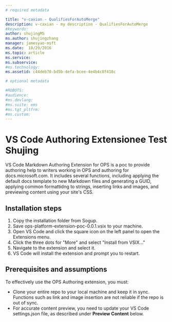 ```yaml
---
# required metadata

title: "v-caxian - QualifiesForAutoMerge"
description: v-caxian - my description - QualifiesForAutoMerge
#keywords:
author: shujingMS
ms.author: shujingzhang
manager: jamesyao-msft
ms.date:  10/29/2016
ms.topic: article
ms.service:
ms.subservice:
#ms.technology:
ms.assetid: c44deb70-bd5b-4efa-bcee-4e4b4c8f418c

# optional metadata

#ROBOTS:
#audience:
#ms.devlang:
#ms.suite: ems
#ms.tgt_pltfrm:
#ms.custom:
---
```



# VS Code Authoring Extensionee Test Shujing

VS Code Markdown Authoring Extension for OPS is a poc to provide authoring help to writers working in OPS and authoring for docs.microsoft.com. It includes several functions, including applying the default docs template to new Markdown files and generating a GUID, applying common formattidng to strings, inserting links and images, and previewing content using your site's CSS.

## Installation steps

1. Copy the installation folder from Sogup.
2. Save ops-platform-extension-poc-0.0.1.vsix to your machine.
3. Open VS Code and click the square icon on the left panel to open the Extensions menu.
4. Click the three dots for "More" and select "Install from VSIX..."
5. Navigate to the extension and select it.
6. VS Code will install the extension and prompt you to restart.

## Prerequisites and assumptions

To effectively use the OPS Authoring extension, you must:
- Clone your entire repo to your local machine and keep it in sync. Functions such as link and image insertion are not reliable if the repo is out of sync.
- For accurate content preview, you need to update your VS Code settings.json file, as described under **Preview Content** below.
